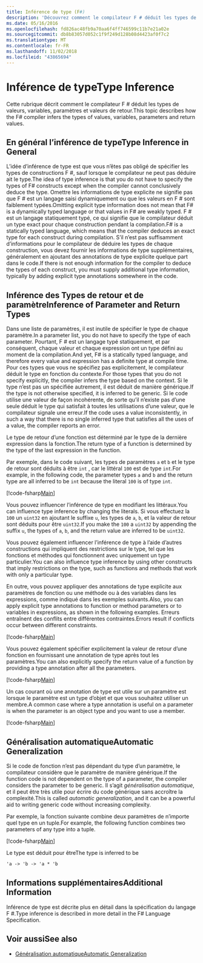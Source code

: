 ```yaml
---
title: Inférence de type (F#)
description: 'Découvrez comment le compilateur F # déduit les types de valeurs, variables, paramètres et valeurs de retour.'
ms.date: 05/16/2016
ms.openlocfilehash: fd826ac48fb9a70aa6f4ff746599c11b7e21a02e
ms.sourcegitcommit: db8b83057d052c1f9f249d128b08d4423af0f7c2
ms.translationtype: MT
ms.contentlocale: fr-FR
ms.lasthandoff: 11/02/2018
ms.locfileid: "43865694"
---
```

# <a name="type-inference"></a><span data-ttu-id="3c740-103">Inférence de type</span><span class="sxs-lookup"><span data-stu-id="3c740-103">Type Inference</span></span>

<span data-ttu-id="3c740-104">Cette rubrique décrit comment le compilateur F # déduit les types de valeurs, variables, paramètres et valeurs de retour.</span><span class="sxs-lookup"><span data-stu-id="3c740-104">This topic describes how the F# compiler infers the types of values, variables, parameters and return values.</span></span>

## <a name="type-inference-in-general"></a><span data-ttu-id="3c740-105">En général l’inférence de type</span><span class="sxs-lookup"><span data-stu-id="3c740-105">Type Inference in General</span></span>

<span data-ttu-id="3c740-106">L’idée d’inférence de type est que vous n’êtes pas obligé de spécifier les types de constructions F #, sauf lorsque le compilateur ne peut pas déduire ait le type.</span><span class="sxs-lookup"><span data-stu-id="3c740-106">The idea of type inference is that you do not have to specify the types of F# constructs except when the compiler cannot conclusively deduce the type.</span></span> <span data-ttu-id="3c740-107">Omettre les informations de type explicite ne signifie pas que F # est un langage saisi dynamiquement ou que les valeurs en F # sont faiblement typées.</span><span class="sxs-lookup"><span data-stu-id="3c740-107">Omitting explicit type information does not mean that F# is a dynamically typed language or that values in F# are weakly typed.</span></span> <span data-ttu-id="3c740-108">F # est un langage statiquement typé, ce qui signifie que le compilateur déduit un type exact pour chaque construction pendant la compilation.</span><span class="sxs-lookup"><span data-stu-id="3c740-108">F# is a statically typed language, which means that the compiler deduces an exact type for each construct during compilation.</span></span> <span data-ttu-id="3c740-109">S’il n’est pas suffisamment d’informations pour le compilateur de déduire les types de chaque construction, vous devez fournir les informations de type supplémentaires, généralement en ajoutant des annotations de type explicite quelque part dans le code.</span><span class="sxs-lookup"><span data-stu-id="3c740-109">If there is not enough information for the compiler to deduce the types of each construct, you must supply additional type information, typically by adding explicit type annotations somewhere in the code.</span></span>

## <a name="inference-of-parameter-and-return-types"></a><span data-ttu-id="3c740-110">Inférence des Types de retour et de paramètre</span><span class="sxs-lookup"><span data-stu-id="3c740-110">Inference of Parameter and Return Types</span></span>

<span data-ttu-id="3c740-111">Dans une liste de paramètres, il est inutile de spécifier le type de chaque paramètre.</span><span class="sxs-lookup"><span data-stu-id="3c740-111">In a parameter list, you do not have to specify the type of each parameter.</span></span> <span data-ttu-id="3c740-112">Pourtant, F # est un langage typé statiquement, et par conséquent, chaque valeur et chaque expression ont un type défini au moment de la compilation.</span><span class="sxs-lookup"><span data-stu-id="3c740-112">And yet, F# is a statically typed language, and therefore every value and expression has a definite type at compile time.</span></span> <span data-ttu-id="3c740-113">Pour ces types que vous ne spécifiez pas explicitement, le compilateur déduit le type en fonction du contexte.</span><span class="sxs-lookup"><span data-stu-id="3c740-113">For those types that you do not specify explicitly, the compiler infers the type based on the context.</span></span> <span data-ttu-id="3c740-114">Si le type n’est pas un spécifiée autrement, il est déduit de manière générique.</span><span class="sxs-lookup"><span data-stu-id="3c740-114">If the type is not otherwise specified, it is inferred to be generic.</span></span> <span data-ttu-id="3c740-115">Si le code utilise une valeur de façon incohérente, de sorte qu’il n’existe pas d’une seule déduit le type qui satisfait à toutes les utilisations d’une valeur, que le compilateur signale une erreur.</span><span class="sxs-lookup"><span data-stu-id="3c740-115">If the code uses a value inconsistently, in such a way that there is no single inferred type that satisfies all the uses of a value, the compiler reports an error.</span></span>

<span data-ttu-id="3c740-116">Le type de retour d’une fonction est déterminé par le type de la dernière expression dans la fonction.</span><span class="sxs-lookup"><span data-stu-id="3c740-116">The return type of a function is determined by the type of the last expression in the function.</span></span>

<span data-ttu-id="3c740-117">Par exemple, dans le code suivant, les types de paramètres `a` et `b` et le type de retour sont déduits à être `int` , car le littéral `100` est de type `int`.</span><span class="sxs-lookup"><span data-stu-id="3c740-117">For example, in the following code, the parameter types `a` and `b` and the return type are all inferred to be `int` because the literal `100` is of type `int`.</span></span>

[!code-fsharp[Main](../../../samples/snippets/fsharp/lang-ref-3/snippet301.fs)]

<span data-ttu-id="3c740-118">Vous pouvez influencer l’inférence de type en modifiant les littéraux.</span><span class="sxs-lookup"><span data-stu-id="3c740-118">You can influence type inference by changing the literals.</span></span> <span data-ttu-id="3c740-119">Si vous effectuez la `100` un `uint32` en ajoutant le suffixe `u`, les types de `a`, `b`, et la valeur de retour sont déduits pour être `uint32`.</span><span class="sxs-lookup"><span data-stu-id="3c740-119">If you make the `100` a `uint32` by appending the suffix `u`, the types of `a`, `b`, and the return value are inferred to be `uint32`.</span></span>

<span data-ttu-id="3c740-120">Vous pouvez également influencer l’inférence de type à l’aide d’autres constructions qui impliquent des restrictions sur le type, tel que les fonctions et méthodes qui fonctionnent avec uniquement un type particulier.</span><span class="sxs-lookup"><span data-stu-id="3c740-120">You can also influence type inference by using other constructs that imply restrictions on the type, such as functions and methods that work with only a particular type.</span></span>

<span data-ttu-id="3c740-121">En outre, vous pouvez appliquer des annotations de type explicite aux paramètres de fonction ou une méthode ou à des variables dans les expressions, comme indiqué dans les exemples suivants.</span><span class="sxs-lookup"><span data-stu-id="3c740-121">Also, you can apply explicit type annotations to function or method parameters or to variables in expressions, as shown in the following examples.</span></span> <span data-ttu-id="3c740-122">Erreurs entraînent des conflits entre différentes contraintes.</span><span class="sxs-lookup"><span data-stu-id="3c740-122">Errors result if conflicts occur between different constraints.</span></span>

[!code-fsharp[Main](../../../samples/snippets/fsharp/lang-ref-3/snippet302.fs)]

<span data-ttu-id="3c740-123">Vous pouvez également spécifier explicitement la valeur de retour d’une fonction en fournissant une annotation de type après tout les paramètres.</span><span class="sxs-lookup"><span data-stu-id="3c740-123">You can also explicitly specify the return value of a function by providing a type annotation after all the parameters.</span></span>

[!code-fsharp[Main](../../../samples/snippets/fsharp/lang-ref-3/snippet303.fs)]

<span data-ttu-id="3c740-124">Un cas courant où une annotation de type est utile sur un paramètre est lorsque le paramètre est un type d’objet et que vous souhaitez utiliser un membre.</span><span class="sxs-lookup"><span data-stu-id="3c740-124">A common case where a type annotation is useful on a parameter is when the parameter is an object type and you want to use a member.</span></span>

[!code-fsharp[Main](../../../samples/snippets/fsharp/lang-ref-3/snippet304.fs)]

## <a name="automatic-generalization"></a><span data-ttu-id="3c740-125">Généralisation automatique</span><span class="sxs-lookup"><span data-stu-id="3c740-125">Automatic Generalization</span></span>

<span data-ttu-id="3c740-126">Si le code de fonction n’est pas dépendant du type d’un paramètre, le compilateur considère que le paramètre de manière générique.</span><span class="sxs-lookup"><span data-stu-id="3c740-126">If the function code is not dependent on the type of a parameter, the compiler considers the parameter to be generic.</span></span> <span data-ttu-id="3c740-127">Il s’agit *généralisation automatique*, et il peut être très utile pour écrire du code générique sans accroître la complexité.</span><span class="sxs-lookup"><span data-stu-id="3c740-127">This is called *automatic generalization*, and it can be a powerful aid to writing generic code without increasing complexity.</span></span>

<span data-ttu-id="3c740-128">Par exemple, la fonction suivante combine deux paramètres de n’importe quel type en un tuple.</span><span class="sxs-lookup"><span data-stu-id="3c740-128">For example, the following function combines two parameters of any type into a tuple.</span></span>

[!code-fsharp[Main](../../../samples/snippets/fsharp/lang-ref-3/snippet305.fs)]

<span data-ttu-id="3c740-129">Le type est déduit pour être</span><span class="sxs-lookup"><span data-stu-id="3c740-129">The type is inferred to be</span></span>

```fsharp
'a -> 'b -> 'a * 'b
```

## <a name="additional-information"></a><span data-ttu-id="3c740-130">Informations supplémentaires</span><span class="sxs-lookup"><span data-stu-id="3c740-130">Additional Information</span></span>

<span data-ttu-id="3c740-131">Inférence de type est décrite plus en détail dans la spécification du langage F #.</span><span class="sxs-lookup"><span data-stu-id="3c740-131">Type inference is described in more detail in the F# Language Specification.</span></span>

## <a name="see-also"></a><span data-ttu-id="3c740-132">Voir aussi</span><span class="sxs-lookup"><span data-stu-id="3c740-132">See also</span></span>

- [<span data-ttu-id="3c740-133">Généralisation automatique</span><span class="sxs-lookup"><span data-stu-id="3c740-133">Automatic Generalization</span></span>](generics/automatic-generalization.md)
